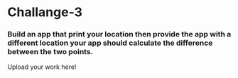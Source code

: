 # Challange-3

### Build an app that print your location then provide the app with a different location your app should calculate the difference between the two points.

Upload your work here!
